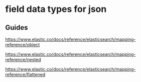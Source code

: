 # field data types for json

## Guides

<https://www.elastic.co/docs/reference/elasticsearch/mapping-reference/object>

<https://www.elastic.co/docs/reference/elasticsearch/mapping-reference/nested>

<https://www.elastic.co/docs/reference/elasticsearch/mapping-reference/flattened>
